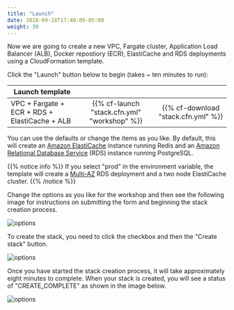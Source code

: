 ```yaml
---
title: "Launch"
date: 2018-09-18T17:40:09-05:00
weight: 30
---
```


Now we are going to create a new VPC, Fargate cluster, Application Load Balancer (ALB), Docker repostiory (ECR), ElastiCache and RDS deployments using a
CloudFormation template.


Click the "Launch" button below to begin (takes ~ ten minutes to run):

| Launch template |  |  |
| ------ |:------:|:--------:|
| VPC + Fargate + ECR + RDS + ElastiCache + ALB |  {{% cf-launch "stack.cfn.yml" "workshop" %}} | {{% cf-download "stack.cfn.yml" %}}  |

You can use the defaults or change the items as you like. By default, this will create an [Amazon ElastiCache](https://aws.amazon.com/elasticache/) instance running Redis and an [Amazon Relational Database Service](https://aws.amazon.com/rds/) (RDS) instance running PostgreSQL.

{{% notice info %}}
If you select "prod" in the environment variable, the template will create a [Multi-AZ](https://aws.amazon.com/rds/details/multi-az/) RDS deployment and a two node ElastiCache cluster.
{{% /notice %}}

Change the options as you like for the workshop and then see the following image for instructions on submitting the form and beginning the stack creation process.

![options](/images/infrastructure/stack_options.png)

To create the stack, you need to click the checkbox and then the "Create stack" button.

![options](/images/infrastructure/submit.png)

Once you have started the stack creation process, it will take approximately eight minutes to complete. When your stack is created,
you will see a status of "CREATE_COMPLETE" as shown in the image below.

![options](/images/infrastructure/stack_complete.png)





